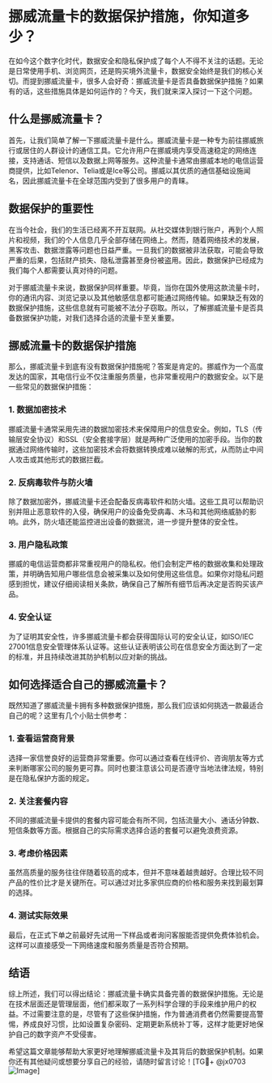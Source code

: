 # 挪威流量卡的数据保护措施，你知道多少？

在如今这个数字化时代，数据安全和隐私保护成了每个人不得不关注的话题。无论是日常使用手机、浏览网页，还是购买境外流量卡，数据安全始终是我们的核心关切。而提到挪威流量卡，很多人会好奇：挪威流量卡是否具备数据保护措施？如果有的话，这些措施具体是如何运作的？今天，我们就来深入探讨一下这个问题。

## 什么是挪威流量卡？

首先，让我们简单了解一下挪威流量卡是什么。挪威流量卡是一种专为前往挪威旅行或居住的人群设计的通信工具。它允许用户在挪威境内享受高速稳定的网络连接，支持通话、短信以及数据上网等服务。这种流量卡通常由挪威本地的电信运营商提供，比如Telenor、Telia或是Ice等公司。挪威以其优质的通信基础设施闻名，因此挪威流量卡在全球范围内受到了很多用户的青睐。

## 数据保护的重要性

在当今社会，我们的生活已经离不开互联网。从社交媒体到银行账户，再到个人照片和视频，我们的个人信息几乎全部存储在网络上。然而，随着网络技术的发展，黑客攻击、数据泄露等问题也日益严重。一旦我们的数据被非法获取，可能会导致严重的后果，包括财产损失、隐私泄露甚至身份被盗用。因此，数据保护已经成为我们每个人都需要认真对待的问题。

对于挪威流量卡来说，数据保护同样重要。毕竟，当你在国外使用这款流量卡时，你的通讯内容、浏览记录以及其他敏感信息都可能通过网络传输。如果缺乏有效的数据保护措施，这些信息就有可能被不法分子窃取。所以，了解挪威流量卡是否具备数据保护功能，对我们选择合适的流量卡至关重要。

## 挪威流量卡的数据保护措施

那么，挪威流量卡到底有没有数据保护措施呢？答案是肯定的。挪威作为一个高度发达的国家，其电信行业不仅注重服务质量，也非常重视用户的数据安全。以下是一些常见的数据保护措施：

### 1. 数据加密技术

挪威流量卡通常采用先进的数据加密技术来保障用户的信息安全。例如，TLS（传输层安全协议）和SSL（安全套接字层）就是两种广泛使用的加密手段。当你的数据通过网络传输时，这些加密技术会将数据转换成难以破解的形式，从而防止中间人攻击或其他形式的数据拦截。

### 2. 反病毒软件与防火墙

除了数据加密外，挪威流量卡还会配备反病毒软件和防火墙。这些工具可以帮助识别并阻止恶意软件的入侵，确保用户的设备免受病毒、木马和其他网络威胁的影响。此外，防火墙还能监控进出设备的数据流，进一步提升整体的安全性。

### 3. 用户隐私政策

挪威的电信运营商都非常重视用户的隐私权。他们会制定严格的数据收集和处理政策，并明确告知用户哪些信息会被采集以及如何使用这些信息。如果你对隐私问题感到担忧，建议仔细阅读相关条款，确保自己了解所有细节后再决定是否购买该产品。

### 4. 安全认证

为了证明其安全性，许多挪威流量卡都会获得国际认可的安全认证，如ISO/IEC 27001信息安全管理体系认证等。这些认证表明该公司在信息安全方面达到了一定的标准，并且持续改进其防护机制以应对新的挑战。

## 如何选择适合自己的挪威流量卡？

既然知道了挪威流量卡拥有多种数据保护措施，那么我们应该如何挑选一款最适合自己的呢？这里有几个小贴士供参考：

### 1. 查看运营商背景

选择一家信誉良好的运营商非常重要。你可以通过查看在线评价、咨询朋友等方式来判断哪家公司的服务更可靠。同时也要注意该公司是否遵守当地法律法规，特别是在隐私保护方面的规定。

### 2. 关注套餐内容

不同的挪威流量卡提供的套餐内容可能会有所不同，包括流量大小、通话分钟数、短信条数等方面。根据自己的实际需求选择合适的套餐可以避免浪费资源。

### 3. 考虑价格因素

虽然高质量的服务往往伴随着较高的成本，但并不意味着越贵越好。合理比较不同产品的性价比才是关键所在。可以通过对比多家供应商的价格和服务来找到最划算的选择。

### 4. 测试实际效果

最后，在正式下单之前最好先试用一下样品或者询问客服能否提供免费体验机会。这样可以直接感受一下网络速度和服务质量是否符合预期。

## 结语

综上所述，我们可以得出结论：挪威流量卡确实具备完善的数据保护措施。无论是在技术层面还是管理层面，他们都采取了一系列科学合理的手段来维护用户的权益。不过需要注意的是，尽管有了这些保护措施，作为普通消费者仍然需要提高警惕，养成良好习惯，比如设置复杂密码、定期更新系统补丁等，这样才能更好地保护自己的数字资产不受侵害。

希望这篇文章能够帮助大家更好地理解挪威流量卡及其背后的数据保护机制。如果你还有其他疑问或想要分享自己的经验，请随时留言讨论！[TG💪+ @jx0703 ![Image](https://github.com/user-attachments/assets/dbca1d08-cadb-493c-b0ec-ad6f7a83f270)]